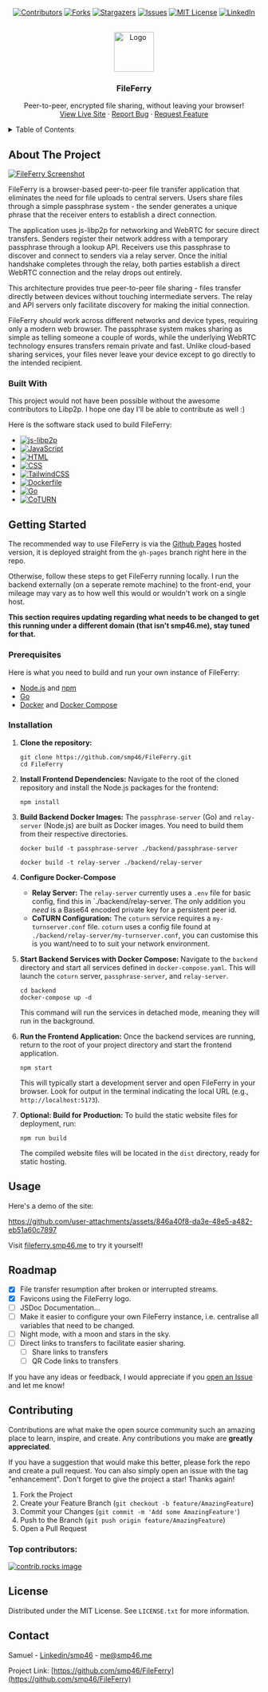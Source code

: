 <a id="readme-top"></a>

<div align="center">

[![Contributors][contributors-shield]][contributors-url]
[![Forks][forks-shield]][forks-url]
[![Stargazers][stars-shield]][stars-url]
[![Issues][issues-shield]][issues-url]
[![MIT License][license-shield]][license-url]
[![LinkedIn][linkedin-shield]][linkedin-url]

</div>



<!-- PROJECT LOGO -->
<br />
<div align="center">
  <a href="https://github.com/smp46/FileFerry">
    <img src="public/favicon/favicon-96x96.png" alt="Logo" width="80" height="80">
  </a>

  <h3 align="center">FileFerry</h3>

  <p align="center">
    Peer-to-peer, encrypted file sharing, without leaving your browser!
    <br />
    <a href="https://fileferry.smp46.me">View Live Site</a>
    &middot;
    <a href="https://github.com/smp46/FileFerry/issues/new?labels=bug&template=bug-report---.md">Report Bug</a>
    &middot;
    <a href="https://github.com/smp46/FileFerry/issues/new?labels=enhancement&template=feature-request---.md">Request Feature</a>
  </p>
</div>



<!-- TABLE OF CONTENTS -->
<details>
  <summary>Table of Contents</summary>
  <ol>
    <li>
      <a href="#about-the-project">About The Project</a>
      <ul>
        <li><a href="#built-with">Built With</a></li>
      </ul>
    </li>
    <li>
      <a href="#getting-started">Getting Started</a>
      <ul>
        <li><a href="#prerequisites">Prerequisites</a></li>
        <li><a href="#installation">Installation</a></li>
      </ul>
    </li>
    <li><a href="#usage">Usage</a></li>
    <li><a href="#roadmap">Roadmap</a></li>
    <li><a href="#contributing">Contributing</a></li>
    <li><a href="#license">License</a></li>
    <li><a href="#contact">Contact</a></li>
  </ol>
</details>



<!-- ABOUT THE PROJECT -->
## About The Project

[![FileFerry Screenshot][product-screenshot]](https://fileferry.smp46.me)

FileFerry is a browser-based peer-to-peer file transfer application that eliminates the need for file uploads to central servers. Users share files through a simple passphrase system - the sender generates a unique phrase that the receiver enters to establish a direct connection.

The application uses js-libp2p for networking and WebRTC for secure direct transfers. Senders register their network address with a temporary passphrase through a lookup API. Receivers use this passphrase to discover and connect to senders via a relay server. Once the initial handshake completes through the relay, both parties establish a direct WebRTC connection and the relay drops out entirely.

This architecture provides true peer-to-peer file sharing - files transfer directly between devices without touching intermediate servers. The relay and API servers only facilitate discovery for making the initial connection.

FileFerry *should* work across different networks and device types, requiring only a modern web browser. The passphrase system makes sharing as simple as telling someone a couple of words, while the underlying WebRTC technology ensures transfers remain private and fast. Unlike cloud-based sharing services, your files never leave your device except to go directly to the intended recipient.





### Built With

This project would not have been possible without the awesome contributors to Libp2p. I hope one day I'll be able to contribute as well :)

 Here is the software stack used to build FileFerry:

-   [![js-libp2p][js-libp2p]][js-libp2p-url]
-   [![JavaScript][JavaScript]][JavaScript-url]
-   [![HTML][HTML]][HTML-url]
-   [![CSS][CSS]][CSS-url]
-   [![TailwindCSS][TailwindCSS]][TailwindCSS-url]
-   [![Dockerfile][Dockerfile]][Dockerfile-url]
-   [![Go][Go]][Go-url]
-   [![CoTURN][CoTURN]][CoTURN-url]





<!-- GETTING STARTED -->

## Getting Started

The recommended way to use FileFerry is via the [Github Pages](https://fileferry.smp46.me) hosted version, it is deployed straight from the `gh-pages` branch right here in the repo.

Otherwise, follow these steps to get FileFerry running locally. I run the backend externally (on a seperate remote machine) to the front-end, your mileage may vary as to how well this would or wouldn't work on a single host.

**This section requires updating regarding what needs to be changed to get this running under a different domain (that isn't smp46.me), stay tuned for that.**

### Prerequisites

Here is what you need to build and run your own instance of FileFerry:
* [Node.js](https://nodejs.org/en/download/) and [npm](https://www.npmjs.com/get-npm)
* [Go](https://go.dev/doc/install)
* [Docker](https://docs.docker.com/get-docker/) and [Docker Compose](https://docs.docker.com/compose/install/)

### Installation

1.  **Clone the repository:**
    ```
    git clone https://github.com/smp46/FileFerry.git
    cd FileFerry
    ```

2.  **Install Frontend Dependencies:**
    Navigate to the root of the cloned repository and install the Node.js packages for the frontend:
    ```
    npm install
    ```

3.  **Build Backend Docker Images:**
    The `passphrase-server` (Go) and `relay-server` (Node.js) are built as Docker images. You need to build them from their respective directories.
    ```
    docker build -t passphrase-server ./backend/passphrase-server
    ```
        
    ```
    docker build -t relay-server ./backend/relay-server
    ```

4.  **Configure Docker-Compose**
    * **Relay Server:** The `relay-server` currently uses a `.env` file for basic config, find this in `./backend/relay-server. The only addition you *need* is a Base64 encoded private key for a persistent peer id.
    * **CoTURN Configuration:** The `coturn` service requires a `my-turnserver.conf` file. `coturn` uses a config file found at `./backend/relay-server/my-turnserver.conf`, you can customise this is you want/need to to suit your network environment. 

5.  **Start Backend Services with Docker Compose:**
    Navigate to the `backend` directory and start all services defined in `docker-compose.yaml`. This will launch the `coturn` server, `passphrase-server`, and `relay-server`.
    ```
    cd backend
    docker-compose up -d
    ```
    This command will run the services in detached mode, meaning they will run in the background.

6.  **Run the Frontend Application:**
    Once the backend services are running, return to the root of your project directory and start the frontend application.
    ```
    npm start
    ```
    This will typically start a development server and open FileFerry in your browser. Look for output in the terminal indicating the local URL (e.g., `http://localhost:5173`).

7.  **Optional: Build for Production:**
    To build the static website files for deployment, run:
    ```
    npm run build
    ```
    The compiled website files will be located in the `dist` directory, ready for static hosting.





<!-- USAGE EXAMPLES -->
## Usage

Here's a demo of the site:

https://github.com/user-attachments/assets/846a40f8-da3e-48e5-a482-eb51a60c7897

Visit [fileferry.smp46.me](https://fileferry.smp46.me) to try it yourself!




<!-- ROADMAP -->
## Roadmap

- [x] File transfer resumption after broken or interrupted streams.
- [x] Favicons using the FileFerry logo.
- [ ] JSDoc Documentation... 
- [ ] Make it easier to configure your own FileFerry instance, i.e. centralise all variables that need to be changed. 
- [ ] Night mode, with a moon and stars in the sky.
- [ ] Direct links to transfers to facilitate easier sharing.
	- [ ] Share links to transfers
	- [ ] QR Code links to transfers

If you have any ideas or feedback, I would appreciate if you [open an Issue](https://github.com/smp46/FileFerry/issues/new?labels=enhancement&template=feature-request---.md") and let me know!





<!-- CONTRIBUTING -->
## Contributing

Contributions are what make the open source community such an amazing place to learn, inspire, and create. Any contributions you make are **greatly appreciated**.

If you have a suggestion that would make this better, please fork the repo and create a pull request. You can also simply open an issue with the tag "enhancement".
Don't forget to give the project a star! Thanks again!

1. Fork the Project
2. Create your Feature Branch (`git checkout -b feature/AmazingFeature`)
3. Commit your Changes (`git commit -m 'Add some AmazingFeature'`)
4. Push to the Branch (`git push origin feature/AmazingFeature`)
5. Open a Pull Request

### Top contributors:

<a href="https://github.com/smp46/FileFerry/graphs/contributors">
  <img src="https://contrib.rocks/image?repo=smp46/FileFerry" alt="contrib.rocks image" />
</a>





<!-- LICENSE -->
## License

Distributed under the MIT License. See `LICENSE.txt` for more information.





<!-- CONTACT -->
## Contact

Samuel - [Linkedin/smp46](https://www.linkedin.com/in/smp46/) - me@smp46.me

Project Link: [https://github.com/smp46/FileFerry](https://github.com/smp46/FileFerry)





<!-- MARKDOWN LINKS & IMAGES -->
<!-- https://www.markdownguide.org/basic-syntax/#reference-style-links -->
[contributors-shield]: https://img.shields.io/github/contributors/smp46/FileFerry.svg?style=for-the-badge
[contributors-url]: https://github.com/smp46/FileFerry/graphs/contributors
[forks-shield]: https://img.shields.io/github/forks/smp46/FileFerry.svg?style=for-the-badge
[forks-url]: https://github.com/smp46/FileFerry/network/members
[stars-shield]: https://img.shields.io/github/stars/smp46/FileFerry.svg?style=for-the-badge
[stars-url]: https://github.com/smp46/FileFerry/stargazers
[issues-shield]: https://img.shields.io/github/issues/smp46/FileFerry.svg?style=for-the-badge
[issues-url]: https://github.com/smp46/FileFerry/issues
[license-shield]: https://img.shields.io/github/license/smp46/FileFerry.svg?style=for-the-badge
[license-url]: https://github.com/smp46/FileFerry/blob/master/LICENSE.txt
[linkedin-shield]: https://img.shields.io/badge/-LinkedIn-black.svg?style=for-the-badge&logo=linkedin&colorB=555
[linkedin-url]: https://linkedin.com/in/smp46
[product-screenshot]: public/screenshot.png
[js-libp2p]: https://img.shields.io/badge/js--libp2p-9400D3?style=for-the-badge&logo=ipfs&logoColor=white
[js-libp2p-url]: https://github.com/libp2p/js-libp2p
[JavaScript]: https://img.shields.io/badge/JavaScript-F7DF1E?style=for-the-badge&logo=javascript&logoColor=black
[JavaScript-url]: https://developer.mozilla.org/en-US/docs/Web/JavaScript
[HTML]: https://img.shields.io/badge/HTML5-E34F26?style=for-the-badge&logo=html5&logoColor=white
[HTML-url]: https://developer.mozilla.org/en-US/docs/Web/HTML
[Go]: https://img.shields.io/badge/Go-00ADD8?style=for-the-badge&logo=go&logoColor=white
[Go-url]: https://go.dev/
[CSS]: https://img.shields.io/badge/CSS-1572B6?style=for-the-badge&logo=css3&logoColor=white
[CSS-url]: https://developer.mozilla.org/en-US/docs/Web/CSS
[TailwindCSS]: https://img.shields.io/badge/Tailwind_CSS-38B2AC?style=for-the-badge&logo=tailwind-css&logoColor=white 
[TailwindCSS-url]: https://tailwindcss.com/
[Dockerfile]: https://img.shields.io/badge/Dockerfile-384D54?style=for-the-badge&logo=docker&logoColor=white
[Dockerfile-url]: https://docs.docker.com/engine/reference/builder/
[CoTURN]: https://img.shields.io/badge/CoTURN-4A4A4A?style=for-the-badge&logo=generic&logoColor=white 
[CoTURN-url]: https://github.com/coturn/coturn
